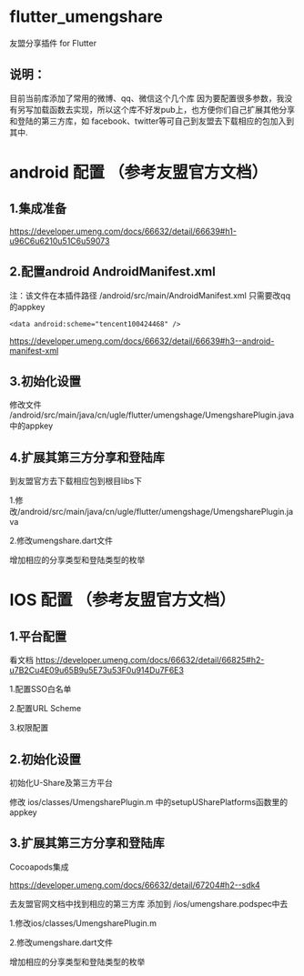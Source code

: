 # flutter_umengshare

友盟分享插件 for Flutter

## 说明：
目前当前库添加了常用的微博、qq、微信这个几个库
因为要配置很多参数，我没有另写加载函数去实现，所以这个库不好发pub上，也方便你们自己扩展其他分享和登陆的第三方库，如 facebook、twitter等可自己到友盟去下载相应的包加入到其中.


# android 配置 （参考友盟官方文档）
## 1.集成准备
https://developer.umeng.com/docs/66632/detail/66639#h1-u96C6u6210u51C6u59073
## 2.配置android AndroidManifest.xml
注：该文件在本插件路径 /android/src/main/AndroidManifest.xml
只需要改qq的appkey
```
<data android:scheme="tencent100424468" />
```
https://developer.umeng.com/docs/66632/detail/66639#h3--android-manifest-xml
## 3.初始化设置
修改文件 /android/src/main/java/cn/ugle/flutter/umengshage/UmengsharePlugin.java中的appkey
## 4.扩展其第三方分享和登陆库

到友盟官方去下载相应包到根目libs下

1.修改/android/src/main/java/cn/ugle/flutter/umengshage/UmengsharePlugin.java

2.修改umengshare.dart文件

增加相应的分享类型和登陆类型的枚举

# IOS 配置 （参考友盟官方文档）
## 1.平台配置

看文档 https://developer.umeng.com/docs/66632/detail/66825#h2-u7B2Cu4E09u65B9u5E73u53F0u914Du7F6E3

1.配置SSO白名单

2.配置URL Scheme

3.权限配置

## 2.初始化设置

初始化U-Share及第三方平台

修改 ios/classes/UmengsharePlugin.m 中的setupUSharePlatforms函数里的appkey

## 3.扩展其第三方分享和登陆库

Cocoapods集成

https://developer.umeng.com/docs/66632/detail/67204#h2--sdk4

去友盟官网文档中找到相应的第三方库 添加到 /ios/umengshare.podspec中去

1.修改ios/classes/UmengsharePlugin.m

2.修改umengshare.dart文件

增加相应的分享类型和登陆类型的枚举

